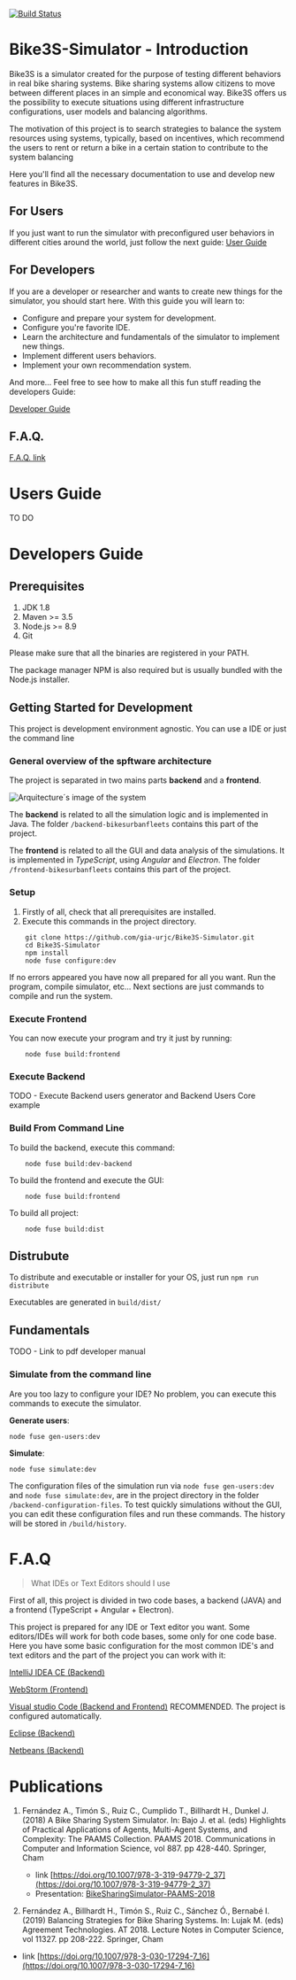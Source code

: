 [![Build Status](https://travis-ci.org/stimonm/Bike3S.svg?branch=master)](https://travis-ci.org/stimonm/Bike3S)
# Bike3S-Simulator - Introduction

Bike3S is a simulator created for the purpose of testing different behaviors in real bike sharing systems. Bike sharing systems allow citizens to move between different places in an simple and economical way. Bike3S offers us the possibility to execute situations using different infrastructure configurations, user models and balancing algorithms.

The motivation of this project is to search strategies to balance the system resources using systems, typically, based on incentives, which recommend the users to rent or return a bike in a certain station to contribute to the system balancing

Here you'll find all the necessary documentation to use and develop new features in Bike3S.

## For Users 

If you just want to run the simulator with preconfigured user behaviors in different cities around the world, just follow the next guide:
[User Guide](#user-guide)

## For Developers

If you are a developer or researcher and wants to create new things for the simulator, you should start here. With this guide you will learn to: 

- Configure and prepare your system for development.
- Configure you're favorite IDE.
- Learn the architecture and fundamentals of the simulator to implement new things.
- Implement different users behaviors.
- Implement your own recommendation system.

And more... Feel free to see how to make all this fun stuff reading the developers Guide:

[Developer Guide](#developers-guide)
## F.A.Q.
[F.A.Q. link](#faq-link)

# <a id="user-guide"></a>Users Guide 
TO DO
# <a id="developers-guide"></a>Developers Guide 

## Prerequisites

1. JDK 1.8
2. Maven >= 3.5
3. Node.js >= 8.9
4. Git

Please make sure that all the binaries are registered in your PATH.

The package manager NPM is also required but is usually bundled with the Node.js installer.

## Getting Started for Development

This project is development environment agnostic. You can use a IDE or just the command line

### General overview of the spftware architecture 

The project is separated in two mains parts **backend** and a **frontend**.

![Arquitecture´s image of the system](/assets/Arquitecture_10.png)

The **backend** is related to all the simulation logic and is implemented in Java. The folder `/backend-bikesurbanfleets` contains this part of the project.

The **frontend** is related to all the GUI and data analysis of the simulations. It is implemented in *TypeScript*, using *Angular* and *Electron*. The folder `/frontend-bikesurbanfleets` contains this part of the project.

### Setup

1. Firstly of all, check that all prerequisites are installed.
2. Execute this commands in the project directory.

```
    git clone https://github.com/gia-urjc/Bike3S-Simulator.git
    cd Bike3S-Simulator
    npm install
    node fuse configure:dev
```


If no errors appeared you have now all prepared for all you want. Run the program, compile simulator, etc... Next sections are just commands to compile and run the system.

### Execute Frontend

You can now execute your program and try it just by running:
```
    node fuse build:frontend
```

### Execute Backend

TODO - Execute Backend users generator and Backend Users Core example

### Build From Command Line 

To build the backend, execute this command:
```
    node fuse build:dev-backend
```
To build the frontend and execute the GUI:
```
    node fuse build:frontend
```
To build all project:
```
    node fuse build:dist
```

## Distrubute 

To distribute and executable or installer for your OS, just run 
`npm run distribute`

Executables are generated in `build/dist/`

## Fundamentals

TODO - Link to pdf developer manual


### Simulate from the command line

Are you too lazy to configure your IDE? No problem, you can execute this commands to execute the simulator.

**Generate users**:

```
node fuse gen-users:dev
```

**Simulate**:

```
node fuse simulate:dev
```

The configuration files of the simulation run via `node fuse gen-users:dev` and `node fuse simulate:dev`, are in the project directory in the folder `/backend-configuration-files`. To test quickly simulations without the GUI, you can edit these configuration files and run these commands. The history will be stored in `/build/history`. 

# <a id="faq-link"></a>F.A.Q 

> What IDEs or Text Editors should I use

First of all, this project is divided in two code bases, a backend (JAVA) and a frontend (TypeScript + Angular + Electron).

This project is prepared for any IDE or Text editor you want. Some editors/IDEs will work for both code bases, some only for one code base. Here you have some basic configuration for the most common IDE's and text editors and the part of the project you can work with it:

[IntelliJ IDEA CE (Backend)](documentation/setup_intellij.md)

[WebStorm (Frontend)](documentation/setup_webstorm.md)

[Visual studio Code (Backend and Frontend)](documentation/setup_vscode.md) RECOMMENDED. The project is configured automatically.

[Eclipse (Backend)](documentation/setup_eclipse.md)

[Netbeans (Backend)](documentation/setup_netbeans.md)


# Publications 

1. Fernández A., Timón S., Ruiz C., Cumplido T., Billhardt H., Dunkel J. (2018) A Bike Sharing System Simulator. In: Bajo J. et al. (eds) Highlights of Practical Applications of Agents, Multi-Agent Systems, and Complexity: The PAAMS Collection. PAAMS 2018. Communications in Computer and Information Science, vol 887. pp 428-440. Springer, Cham
    - link [https://doi.org/10.1007/978-3-319-94779-2_37](https://doi.org/10.1007/978-3-319-94779-2_37)
    - Presentation: [BikeSharingSimulator-PAAMS-2018](https://cruizba.github.io/Bike3S-documentation/pdf/Bike3S-SCIA-PAAMS2018.pdf)

2. Fernández A., Billhardt H., Timón S., Ruiz C., Sánchez Ó., Bernabé I. (2019) Balancing Strategies for Bike Sharing Systems. In: Lujak M. (eds) Agreement Technologies. AT 2018. Lecture Notes in Computer Science, vol 11327. pp 208-222. Springer, Cham
 - link [https://doi.org/10.1007/978-3-030-17294-7_16](https://doi.org/10.1007/978-3-030-17294-7_16)
